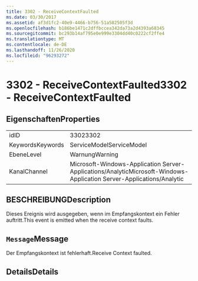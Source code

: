 ```yaml
---
title: 3302 - ReceiveContextFaulted
ms.date: 03/30/2017
ms.assetid: af3d1fc2-40e9-4466-b756-51a582505f3d
ms.openlocfilehash: b186be1471c2dffbccea342da73a2d4393a68345
ms.sourcegitcommit: bc293b14af795e0e999e3304dd40c0222cf2ffe4
ms.translationtype: MT
ms.contentlocale: de-DE
ms.lasthandoff: 11/26/2020
ms.locfileid: "96293272"
---
```

# <a name="3302---receivecontextfaulted"></a><span data-ttu-id="e7ee8-102">3302 - ReceiveContextFaulted</span><span class="sxs-lookup"><span data-stu-id="e7ee8-102">3302 - ReceiveContextFaulted</span></span>

## <a name="properties"></a><span data-ttu-id="e7ee8-103">Eigenschaften</span><span class="sxs-lookup"><span data-stu-id="e7ee8-103">Properties</span></span>  
  
|||  
|-|-|  
|<span data-ttu-id="e7ee8-104">id</span><span class="sxs-lookup"><span data-stu-id="e7ee8-104">ID</span></span>|<span data-ttu-id="e7ee8-105">3302</span><span class="sxs-lookup"><span data-stu-id="e7ee8-105">3302</span></span>|  
|<span data-ttu-id="e7ee8-106">Keywords</span><span class="sxs-lookup"><span data-stu-id="e7ee8-106">Keywords</span></span>|<span data-ttu-id="e7ee8-107">ServiceModel</span><span class="sxs-lookup"><span data-stu-id="e7ee8-107">ServiceModel</span></span>|  
|<span data-ttu-id="e7ee8-108">Ebene</span><span class="sxs-lookup"><span data-stu-id="e7ee8-108">Level</span></span>|<span data-ttu-id="e7ee8-109">Warnung</span><span class="sxs-lookup"><span data-stu-id="e7ee8-109">Warning</span></span>|  
|<span data-ttu-id="e7ee8-110">Kanal</span><span class="sxs-lookup"><span data-stu-id="e7ee8-110">Channel</span></span>|<span data-ttu-id="e7ee8-111">Microsoft-Windows-Application Server-Applications/Analytic</span><span class="sxs-lookup"><span data-stu-id="e7ee8-111">Microsoft-Windows-Application Server-Applications/Analytic</span></span>|  
  
## <a name="description"></a><span data-ttu-id="e7ee8-112">BESCHREIBUNG</span><span class="sxs-lookup"><span data-stu-id="e7ee8-112">Description</span></span>  

 <span data-ttu-id="e7ee8-113">Dieses Ereignis wird ausgegeben, wenn im Empfangskontext ein Fehler auftritt.</span><span class="sxs-lookup"><span data-stu-id="e7ee8-113">This event is emitted when the receive context faults.</span></span>  
  
## <a name="message"></a><span data-ttu-id="e7ee8-114">`Message`</span><span class="sxs-lookup"><span data-stu-id="e7ee8-114">Message</span></span>  

 <span data-ttu-id="e7ee8-115">Der Empfangskontext ist fehlerhaft.</span><span class="sxs-lookup"><span data-stu-id="e7ee8-115">Receive Context faulted.</span></span>  
  
## <a name="details"></a><span data-ttu-id="e7ee8-116">Details</span><span class="sxs-lookup"><span data-stu-id="e7ee8-116">Details</span></span>
